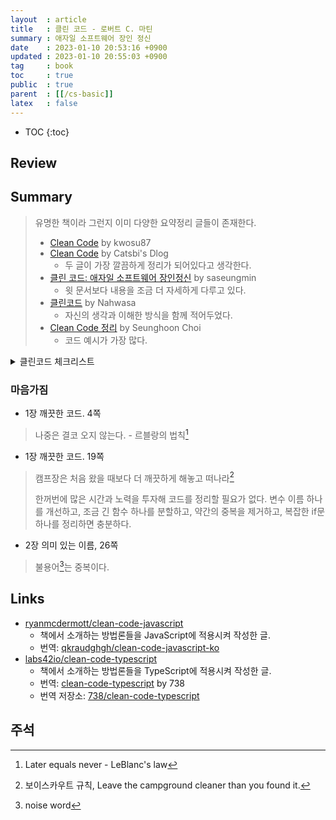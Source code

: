 ```yaml
---
layout  : article
title   : 클린 코드 - 로버트 C. 마틴
summary : 애자일 소프트웨어 장인 정신
date    : 2023-01-10 20:53:16 +0900
updated : 2023-01-10 20:55:03 +0900
tag     : book
toc     : true
public  : true
parent  : [[/cs-basic]]
latex   : false
---
```

* TOC
{:toc}

## Review

## Summary

> 유명한 책이라 그런지 이미 다양한 요약정리 글들이 존재한다.
>
> * [Clean Code](https://kwosu87.gitbooks.io/clean-code/content/) by kwosu87
> * [Clean Code](https://catsbi.oopy.io/69d08818-656d-4fd3-a9c5-f06ba67a64c3) by Catsbi's Dlog
>     * 두 글이 가장 깔끔하게 정리가 되어있다고 생각한다.
> * [클린 코드: 애자일 소프트웨어 장인정신](https://saseungmin.github.io/reading_books_record_repository/docs/clean/clean-code/table-of-contents) by saseungmin
>     * 윗 문서보다 내용을 조금 더 자세하게 다루고 있다.
> * [클린코드](https://nahwasa.com/category/Study/클린코드) by Nahwasa
>     * 자신의 생각과 이해한 방식을 함께 적어두었다.
> * [Clean Code 정리](https://csupreme19.github.io/development/2022/01/03/clean-code.html) by Seunghoon Choi
>     * 코드 예시가 가장 많다.

<details>
    <summary>클린코드 체크리스트</summary>

#### 2장 의미 있는 이름

* 의도를 분명히 밝혀라: 주석이 필요한 변수는 좋은 변수가 아니다.
* 그릇된 정보를 피하라
* 의미 있게 구분하라: noise word를 쓰지 말자
* 발음하기 쉬운 이름을 사용하라
* 검색하기 쉬운 이름을 사용하라
* 인코딩(변수에 부가 정보를 덧붙여 표기하는 것)을 피하라
* 자신의 기억력을 자랑하지 마라
* 클래스 이름: 명사, 명사구
* 메서드 이름: 동사, 동사구
* 기발한 이름은 피하라
* 한 개념에 한 단어를 사용하라
* 말장난을 하지 마라
* 해법 영역에서 가져온 이름을 사용하라
* 문제 영역에서 가져온 이름을 사용하라
* 의미 있는 맥락을 추가하라
* 불필요한 맥락을 없애라

</details>

### 마음가짐

* 1장 깨끗한 코드. 4쪽

> 나중은 결코 오지 않는다. - 르블랑의 법칙[^leblanc]

* 1장 깨끗한 코드. 19쪽

> 캠프장은 처음 왔을 때보다 더 깨끗하게 해놓고 떠나라[^boy-scout]
>
> 한꺼번에 많은 시간과 노력을 투자해 코드를 정리할 필요가 없다. 변수 이름 하나를 개선하고, 조금 긴 함수 하나를 분할하고, 약간의 중복을 제거하고, 복잡한 if문 하나를 정리하면 충분하다.

* 2장 의미 있는 이름, 26쪽

> 불용어[^noise-word]는 중복이다.

## Links

* [ryanmcdermott/clean-code-javascript](https://github.com/ryanmcdermott/clean-code-javascript)
    * 책에서 소개하는 방법론들을 JavaScript에 적용시켜 작성한 글.
    * 번역: [qkraudghgh/clean-code-javascript-ko](https://github.com/qkraudghgh/clean-code-javascript-ko)
* [labs42io/clean-code-typescript](https://github.com/labs42io/clean-code-typescript)
    * 책에서 소개하는 방법론들을 TypeScript에 적용시켜 작성한 글.
    * 번역: [clean-code-typescript](https://738.github.io/clean-code-typescript/) by 738
    * 번역 저장소: [738/clean-code-typescript](https://github.com/738/clean-code-typescript)

## 주석

[^leblanc]: Later equals never - LeBlanc's law
[^boy-scout]: 보이스카우트 규칙, Leave the campground cleaner than you found it.
[^noise-word]: noise word
